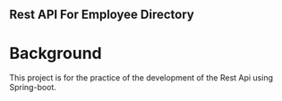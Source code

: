 ## Rest API For Employee Directory

# Background
This project is for the practice of the development of the Rest Api using Spring-boot.


